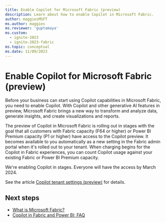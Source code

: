 ```yaml
---
title: Enable Copilot for Microsoft Fabric (preview)
description: Learn about how to enable Copilot in Microsoft Fabric.
author: maggiesMSFT
ms.author: maggies
ms.reviewer: 'guptamaya'
ms.custom:
  - ignite-2023
  - ignite-2023-fabric
ms.topic: conceptual
ms.date: 11/09/2023
---
```


# Enable Copilot for Microsoft Fabric (preview)

Before your business can start using Copilot capabilities in Microsoft Fabric, you need to enable Copilot.
With Copilot and other generative AI features in preview, Microsoft Fabric brings a new way to transform and analyze data, generate insights, and create visualizations and reports.

The preview of Copilot in Microsoft Fabric is rolling out in stages with the goal that all customers with Fabric capacity (F64 or higher) or Power BI Premium capacity (P1 or higher) have access to the Copilot preview. It becomes available to you automatically as a new setting in the Fabric admin portal when it's rolled out to your tenant. When charging begins for the Copilot in Fabric experiences, you can count Copilot usage against your existing Fabric or Power BI Premium capacity.

We're enabling Copilot in stages. Everyone will have the access by March 2024.

See the article [Copilot tenant settings (preview)](../admin/service-admin-portal-copilot.md) for details.

## Next steps

- [What is Microsoft Fabric?](microsoft-fabric-overview.md)
- [Copilot in Fabric and Power BI: FAQ](copilot-faq-fabric.yml)

